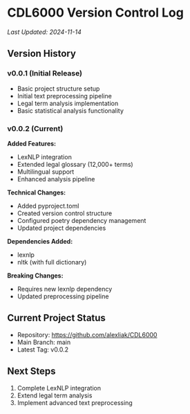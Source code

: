# CDL6000 Version Control Log
*Last Updated: 2024-11-14*

## Version History

### v0.0.1 (Initial Release)
- Basic project structure setup
- Initial text preprocessing pipeline
- Legal term analysis implementation
- Basic statistical analysis functionality

### v0.0.2 (Current)
**Added Features:**
- LexNLP integration
- Extended legal glossary (12,000+ terms)
- Multilingual support
- Enhanced analysis pipeline

**Technical Changes:**
- Added pyproject.toml
- Created version control structure
- Configured poetry dependency management
- Updated project dependencies

**Dependencies Added:**
- lexnlp
- nltk (with full dictionary)

**Breaking Changes:**
- Requires new lexnlp dependency
- Updated preprocessing pipeline

## Current Project Status
- Repository: https://github.com/alexliak/CDL6000
- Main Branch: main
- Latest Tag: v0.0.2

## Next Steps
1. Complete LexNLP integration
2. Extend legal term analysis
3. Implement advanced text preprocessing